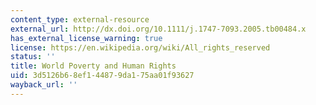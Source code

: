 ```yaml
---
content_type: external-resource
external_url: http://dx.doi.org/10.1111/j.1747-7093.2005.tb00484.x
has_external_license_warning: true
license: https://en.wikipedia.org/wiki/All_rights_reserved
status: ''
title: World Poverty and Human Rights
uid: 3d5126b6-8ef1-4487-9da1-75aa01f93627
wayback_url: ''
---
```

